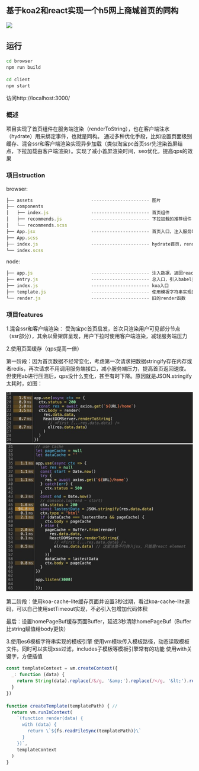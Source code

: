 ## 基于koa2和react实现一个h5网上商城首页的同构

![](https://github.com/zhr7777777/zkh-react-isomorphic/blob/master/README/isomorphic.gif)

## 运行

```bash
cd browser
npm run build

cd client
npm start
```
访问http://localhost:3000/

### 概述
项目实现了首页组件在服务端渲染（renderToString），也在客户端注水（hydrate）用来绑定事件，也就是同构。
通过多种优化手段，比如设置页面级别缓存、混合ssr和客户端渲染实现异步加载（类似淘宝pc首页ssr先渲染首屏结点，下拉加载由客户端渲染）。实现了减小首屏渲染时间，seo优化，提高qps的效果

### 项目struction

browser:
```javascript
├── assets                      ---------------------- 图片
├── components
│   ├── index.js                ---------------------- 首页组件
│   ├── recommends.js           ---------------------- 下拉加载的推荐组件
│   └── recommends.scss
├── App.jsx                     ---------------------- 首页入口，注入服务端挂载window上的数据
├── App.scss
├── index.js                    ---------------------- hydrate首页，render推荐组件
└── index.scss
```

node:
```javascript
├── app.js                      ---------------------- 注入数据，返回react组件的函数
├── entry.js                    ---------------------- 总入口，引入babel支持jsx，以及webpack-isomorphic-tools处理静态资源
├── index.js                    ---------------------- koa入口
├── template.js                 ---------------------- 使用模板字符串实现的模板引擎函数
└── render.js                   ---------------------- 旧的render函数
```

### 项目features
1.混合ssr和客户端渲染：
受淘宝pc首页启发，首次只渲染用户可见部分节点（ssr部分），其余以骨架屏呈现，用户下拉时使用客户端渲染，减轻服务端压力

2.使用页面缓存（qps提高一倍）

第一阶段：因为首页数据不经常变化，考虑第一次请求把数据stringify存在内存或者redis，再次请求不用调用服务端接口，减小服务端压力，提高首页返回速度。
但使用ab进行压测后，qps没什么变化，甚至有时下降。原因就是JSON.stringify太耗时，如图：

![](https://github.com/zhr7777777/zkh-react-isomorphic/blob/master/README/noCache.jpg)
![](https://github.com/zhr7777777/zkh-react-isomorphic/blob/master/README/useCache.jpg)

第二阶段：使用koa-cache-lite缓存页面并设置3秒过期，看过koa-cache-lite源码，可以自己使用setTimeout实现，不必引入包增加代码体积

最后：设置homePageBuf缓存页面Buffer，延迟3秒清除homePageBuf（Buffer比string赋值给body更快）

3.使用es6模板字符串实现的模板引擎
使用vm模块传入模板路径，动态读取模板文件。同时可以实现xss过滤，includes子模板等模板引擎常有的功能
使用with关键字，方便插值

```javascript
const templateContext = vm.createContext({
  _: function (data) {
    return String(data).replace(/&/g, '&amp;').replace(/</g, '&lt;').replace(/>/g, '&gt;').replace(/ /g, '&nbsp;').replace(/'/g, '&#39;').replace(/"/g, '&quot;')
  }
})

function createTemplate(templatePath) { // 
  return vm.runInContext(
    `(function render(data) {
      with (data) {
        return \`${fs.readFileSync(templatePath)}\`
      }
    })`,
    templateContext
  )
}
```